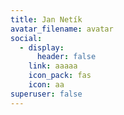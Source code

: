 ```yaml
---
title: Jan Netík
avatar_filename: avatar
social:
  - display:
      header: false
    link: aaaaa
    icon_pack: fas
    icon: aa
superuser: false
---
```

